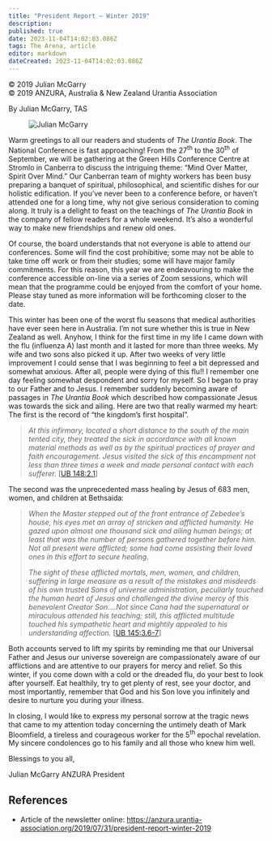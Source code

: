 ```yaml
---
title: "President Report – Winter 2019"
description: 
published: true
date: 2023-11-04T14:02:03.086Z
tags: The Arena, article
editor: markdown
dateCreated: 2023-11-04T14:02:03.086Z
---
```


<p class="v-card v-sheet theme--light gray lighten-3 px-2">© 2019 Julian McGarry<br>© 2019 ANZURA, Australia & New Zealand Urantia Association</p>

By Julian McGarry, TAS

<figure id="Figure_1" class="image urantiapedia image-style-align-left">
<img src="/image/article/The_Arena/Julian-McGarry-ANZURA.jpg" alt="Julian McGarry">
</figure>

Warm greetings to all our readers and students of _The Urantia Book_. The National Conference is fast approaching! From the 27<sup>th</sup> to the 30<sup>th</sup> of September, we will be gathering at the Green Hills Conference Centre at Stromlo in Canberra to discuss the intriguing theme: “Mind Over Matter, Spirit Over Mind.” Our Canberran team of mighty workers has been busy preparing a banquet of spiritual, philosophical, and scientific dishes for our holistic edification. If you’ve never been to a conference before, or haven’t attended one for a long time, why not give serious consideration to coming along. It truly is a delight to feast on the teachings of _The Urantia Book_ in the company of fellow readers for a whole weekend. It’s also a wonderful way to make new friendships and renew old ones.

Of course, the board understands that not everyone is able to attend our conferences. Some will find the cost prohibitive; some may not be able to take time off work or from their studies; some will have major family commitments. For this reason, this year we are endeavouring to make the conference accessible on-line via a series of Zoom sessions, which will mean that the programme could be enjoyed from the comfort of your home. Please stay tuned as more information will be forthcoming closer to the date.

This winter has been one of the worst flu seasons that medical authorities have ever seen here in Australia. I’m not sure whether this is true in New Zealand as well. Anyhow, I think for the first time in my life I came down with the flu (influenza A) last month and it lasted for more than three weeks. My wife and two sons also picked it up. After two weeks of very little improvement I could sense that I was beginning to feel a bit depressed and somewhat anxious. After all, people were dying of this flu!! I remember one day feeling somewhat despondent and sorry for myself. So I began to pray to our Father and to Jesus. I remember suddenly becoming aware of passages in _The Urantia Book_ which described how compassionate Jesus was towards the sick and ailing. Here are two that really warmed my heart: The first is the record of “the kingdom’s first hospital”.
<br style="clear:both;"/>

> _At this infirmary, located a short distance to the south of the main tented city, they treated the sick in accordance with all known material methods as well as by the spiritual practices of prayer and faith encouragement. Jesus visited the sick of this encampment not less than three times a week and made personal contact with each sufferer._ [[UB 148:2.1](/en/The_Urantia_Book/148#p2_1)]

The second was the unprecedented mass healing by Jesus of 683 men, women, and children at Bethsaida:

> _When the Master stepped out of the front entrance of Zebedee’s house, his eyes met an array of stricken and afflicted humanity. He gazed upon almost one thousand sick and ailing human beings; at least that was the number of persons gathered together before him. Not all present were afflicted; some had come assisting their loved ones in this effort to secure healing._
> 
> _The sight of these afflicted mortals, men, women, and children, suffering in large measure as a result of the mistakes and misdeeds of his own trusted Sons of universe administration, peculiarly touched the human heart of Jesus and challenged the divine mercy of this benevolent Creator Son….Not since Cana had the supernatural or miraculous attended his teaching; still, this afflicted multitude touched his sympathetic heart and mightily appealed to his understanding affection._ [[UB 145:3.6-7](/en/The_Urantia_Book/145#p3_6)]

Both accounts served to lift my spirits by reminding me that our Universal Father and Jesus our universe sovereign are compassionately aware of our afflictions and are attentive to our prayers for mercy and relief. So this winter, if you come down with a cold or the dreaded flu, do your best to look after yourself. Eat healthily, try to get plenty of rest, see your doctor, and most importantly, remember that God and his Son love you infinitely and desire to nurture you during your illness.

In closing, I would like to express my personal sorrow at the tragic news that came to my attention today concerning the untimely death of Mark Bloomfield, a tireless and courageous worker for the 5<sup>th</sup> epochal revelation. My sincere condolences go to his family and all those who knew him well.

Blessings to you all,

Julian McGarry
ANZURA President

## References

- Article of the newsletter online: https://anzura.urantia-association.org/2019/07/31/president-report-winter-2019